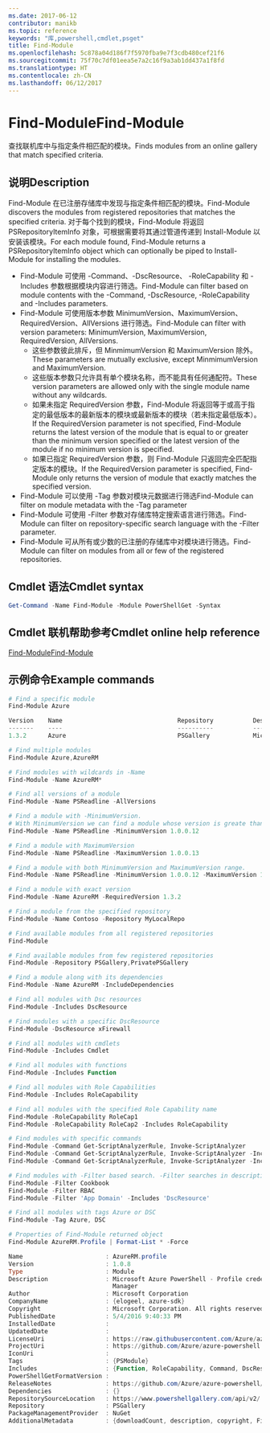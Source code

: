 ```yaml
---
ms.date: 2017-06-12
contributor: manikb
ms.topic: reference
keywords: "库,powershell,cmdlet,psget"
title: Find-Module
ms.openlocfilehash: 5c878a04d186f7f5970fba9e7f3cdb480cef21f6
ms.sourcegitcommit: 75f70c7df01eea5e7a2c16f9a3ab1dd437a1f8fd
ms.translationtype: HT
ms.contentlocale: zh-CN
ms.lasthandoff: 06/12/2017
---
```

# <a name="find-module"></a><span data-ttu-id="22c66-103">Find-Module</span><span class="sxs-lookup"><span data-stu-id="22c66-103">Find-Module</span></span>
<span data-ttu-id="22c66-104">查找联机库中与指定条件相匹配的模块。</span><span class="sxs-lookup"><span data-stu-id="22c66-104">Finds modules from an online gallery that match specified criteria.</span></span>

## <a name="description"></a><span data-ttu-id="22c66-105">说明</span><span class="sxs-lookup"><span data-stu-id="22c66-105">Description</span></span>
<span data-ttu-id="22c66-106">Find-Module 在已注册存储库中发现与指定条件相匹配的模块。</span><span class="sxs-lookup"><span data-stu-id="22c66-106">Find-Module discovers the modules from registered repositories that matches the specified criteria.</span></span>
<span data-ttu-id="22c66-107">对于每个找到的模块，Find-Module 将返回 PSRepositoryItemInfo 对象，可根据需要将其通过管道传递到 Install-Module 以安装该模块。</span><span class="sxs-lookup"><span data-stu-id="22c66-107">For each module found, Find-Module returns a PSRepositoryItemInfo object which can optionally be piped to Install-Module for installing the modules.</span></span>

- <span data-ttu-id="22c66-108">Find-Module 可使用 -Command、-DscResource、 -RoleCapability 和 -Includes 参数根据模块内容进行筛选。</span><span class="sxs-lookup"><span data-stu-id="22c66-108">Find-Module can filter based on module contents with the -Command, -DscResource, -RoleCapability and -Includes parameters.</span></span>
- <span data-ttu-id="22c66-109">Find-Module 可使用版本参数 MinimumVersion、MaximumVersion、RequiredVersion、AllVersions 进行筛选。</span><span class="sxs-lookup"><span data-stu-id="22c66-109">Find-Module can filter with version parameters: MinimumVersion, MaximumVersion, RequiredVersion, AllVersions.</span></span>
  - <span data-ttu-id="22c66-110">这些参数彼此排斥，但 MinmimumVersion 和 MaximumVersion 除外。</span><span class="sxs-lookup"><span data-stu-id="22c66-110">These parameters are mutually exclusive, except MinmimumVersion and MaximumVersion.</span></span>
  - <span data-ttu-id="22c66-111">这些版本参数只允许具有单个模块名称，而不能具有任何通配符。</span><span class="sxs-lookup"><span data-stu-id="22c66-111">These version parameters are allowed only with the single module name without any wildcards.</span></span>
  - <span data-ttu-id="22c66-112">如果未指定 RequiredVersion 参数，Find-Module 将返回等于或高于指定的最低版本的最新版本的模块或最新版本的模块（若未指定最低版本）。</span><span class="sxs-lookup"><span data-stu-id="22c66-112">If the RequiredVersion parameter is not specified, Find-Module returns the latest version of the module that is equal to or greater than the minimum version specified or the latest version of the module if no minimum version is specified.</span></span> 
  - <span data-ttu-id="22c66-113">如果已指定 RequiredVersion 参数，则 Find-Module 只返回完全匹配指定版本的模块。</span><span class="sxs-lookup"><span data-stu-id="22c66-113">If the RequiredVersion parameter is specified, Find-Module only returns the version of module that exactly matches the specified version.</span></span>
- <span data-ttu-id="22c66-114">Find-Module 可以使用 -Tag 参数对模块元数据进行筛选</span><span class="sxs-lookup"><span data-stu-id="22c66-114">Find-Module can filter on module metadata with the -Tag parameter</span></span>
- <span data-ttu-id="22c66-115">Find-Module 可使用 -Filter 参数对存储库特定搜索语言进行筛选。</span><span class="sxs-lookup"><span data-stu-id="22c66-115">Find-Module can filter on repository-specific search language with the -Filter parameter.</span></span>
- <span data-ttu-id="22c66-116">Find-Module 可从所有或少数的已注册的存储库中对模块进行筛选。</span><span class="sxs-lookup"><span data-stu-id="22c66-116">Find-Module can filter on modules from all or few of the registered repositories.</span></span>

## <a name="cmdlet-syntax"></a><span data-ttu-id="22c66-117">Cmdlet 语法</span><span class="sxs-lookup"><span data-stu-id="22c66-117">Cmdlet syntax</span></span>
```powershell
Get-Command -Name Find-Module -Module PowerShellGet -Syntax
```

## <a name="cmdlet-online-help-reference"></a><span data-ttu-id="22c66-118">Cmdlet 联机帮助参考</span><span class="sxs-lookup"><span data-stu-id="22c66-118">Cmdlet online help reference</span></span>

[<span data-ttu-id="22c66-119">Find-Module</span><span class="sxs-lookup"><span data-stu-id="22c66-119">Find-Module</span></span>](http://go.microsoft.com/fwlink/?LinkID=398574)

## <a name="example-commands"></a><span data-ttu-id="22c66-120">示例命令</span><span class="sxs-lookup"><span data-stu-id="22c66-120">Example commands</span></span>
```powershell
# Find a specific module
Find-Module Azure

Version    Name                                Repository           Description
-------    ----                                ----------           -----------
1.3.2      Azure                               PSGallery            Microsoft Azure PowerShell - Service Management

# Find multiple modules
Find-Module Azure,AzureRM

# Find modules with wildcards in -Name
Find-Module -Name AzureRM*

# Find all versions of a module
Find-Module -Name PSReadline -AllVersions

# Find a module with -MinimumVersion. 
# With MinimumVersion we can find a module whose version is greate than or equal to the specified MinimumVersion value.
Find-Module -Name PSReadline -MinimumVersion 1.0.0.12

# Find a module with MaximumVersion
Find-Module -Name PSReadline -MaximumVersion 1.0.0.13

# Find a module with both MinimumVersion and MaximumVersion range.
Find-Module -Name PSReadline -MinimumVersion 1.0.0.12 -MaximumVersion 1.0.0.13

# Find a module with exact version
Find-Module -Name AzureRM -RequiredVersion 1.3.2

# Find a module from the specified repository
Find-Module -Name Contoso -Repository MyLocalRepo

# Find available modules from all registered repositories
Find-Module

# Find available modules from few registered repositories
Find-Module -Repository PSGallery,PrivatePSGallery

# Find a module along with its dependencies
Find-Module -Name AzureRM -IncludeDependencies

# Find all modules with Dsc resources
Find-Module -Includes DscResource

# Find modules with a specific DscResource
Find-Module -DscResource xFirewall

# Find all modules with cmdlets
Find-Module -Includes Cmdlet

# Find all modules with functions
Find-Module -Includes Function

# Find all modules with Role Capabilities
Find-Module -Includes RoleCapability

# Find all modules with the specified Role Capability name
Find-Module -RoleCapability RoleCap1
Find-Module -RoleCapability RoleCap2 -Includes RoleCapability

# Find modules with specific commands
Find-Module -Command Get-ScriptAnalyzerRule, Invoke-ScriptAnalyzer
Find-Module -Command Get-ScriptAnalyzerRule, Invoke-ScriptAnalyzer -Includes Cmdlet
Find-Module -Command Get-ScriptAnalyzerRule, Invoke-ScriptAnalyzer -Includes Function

# Find modules with -Filter based search. -Filter searches in description and names
Find-Module -Filter Cookbook
Find-Module -Filter RBAC
Find-Module -Filter 'App Domain' -Includes 'DscResource'

# Find all modules with tags Azure or DSC
Find-Module -Tag Azure, DSC

# Properties of Find-Module returned object
Find-Module AzureRM.Profile | Format-List * -Force

Name                       : AzureRM.profile
Version                    : 1.0.8
Type                       : Module
Description                : Microsoft Azure PowerShell - Profile credential management cmdlets for Azure Resource
                             Manager
Author                     : Microsoft Corporation
CompanyName                : {elogeel, azure-sdk}
Copyright                  : Microsoft Corporation. All rights reserved.
PublishedDate              : 5/4/2016 9:40:33 PM
InstalledDate              :
UpdatedDate                :
LicenseUri                 : https://raw.githubusercontent.com/Azure/azure-powershell/dev/LICENSE.txt
ProjectUri                 : https://github.com/Azure/azure-powershell
IconUri                    :
Tags                       : {PSModule}
Includes                   : {Function, RoleCapability, Command, DscResource...}
PowerShellGetFormatVersion :
ReleaseNotes               : https://github.com/Azure/azure-powershell/blob/dev/ChangeLog.md
Dependencies               : {}
RepositorySourceLocation   : https://www.powershellgallery.com/api/v2/
Repository                 : PSGallery
PackageManagementProvider  : NuGet
AdditionalMetadata         : {downloadCount, description, copyright, FileList...}

```

